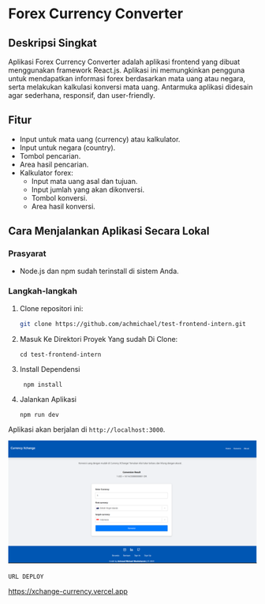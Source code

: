 # Forex Currency Converter

## Deskripsi Singkat
Aplikasi Forex Currency Converter adalah aplikasi frontend yang dibuat menggunakan framework React.js. Aplikasi ini memungkinkan pengguna untuk mendapatkan informasi forex berdasarkan mata uang atau negara, serta melakukan kalkulasi konversi mata uang. Antarmuka aplikasi didesain agar sederhana, responsif, dan user-friendly.

## Fitur
- Input untuk mata uang (currency) atau kalkulator.
- Input untuk negara (country).
- Tombol pencarian.
- Area hasil pencarian.
- Kalkulator forex:
  - Input mata uang asal dan tujuan.
  - Input jumlah yang akan dikonversi.
  - Tombol konversi.
  - Area hasil konversi.

## Cara Menjalankan Aplikasi Secara Lokal

### Prasyarat
- Node.js dan npm sudah terinstall di sistem Anda.

### Langkah-langkah
1. Clone repositori ini:
   ```sh
   git clone https://github.com/achmichael/test-frontend-intern.git
   ```
2. Masuk Ke Direktori Proyek Yang sudah Di Clone:
   ```
   cd test-frontend-intern
   ```
3. Install Dependensi

   ```
    npm install
   ```
4. Jalankan Aplikasi

   ```
   npm run dev
   ```

Aplikasi akan berjalan di `http://localhost:3000`.



![Screenshot](src/assets/ss.png)


`URL DEPLOY`

https://xchange-currency.vercel.app